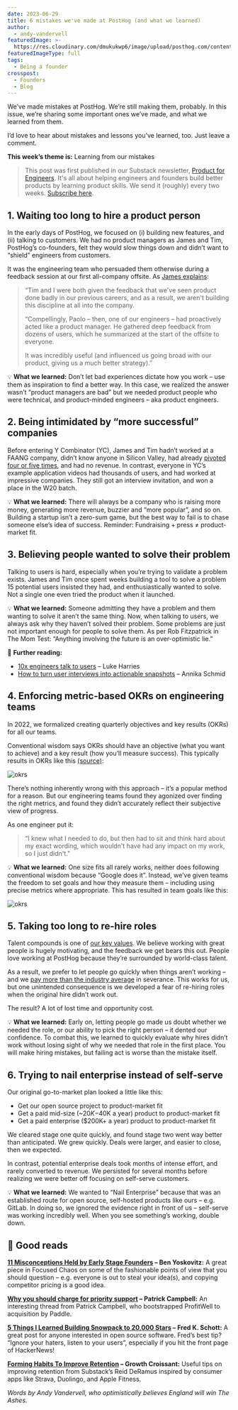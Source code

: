 ```yaml
---
date: 2023-06-29
title: 6 mistakes we've made at PostHog (and what we learned)
author:
  - andy-vandervell
featuredImage: >-
  https://res.cloudinary.com/dmukukwp6/image/upload/posthog.com/contents/images/blog/newsletter-hog.png
featuredImageType: full
tags:
  - Being a founder
crosspost:
  - Founders
  - Blog
---
```


We’ve made mistakes at PostHog. We’re still making them, probably. In this issue, we’re sharing some important ones we’ve made, and what we learned from them.

I’d love to hear about mistakes and lessons you’ve learned, too. Just leave a comment.

**This week’s theme is:** Learning from our mistakes

> This post was first published in our Substack newsletter, [Product for Engineers](https://newsletter.posthog.com/). It's all about helping engineers and founders build better products by learning product skills. We send it (roughly) every two weeks. [Subscribe here](https://newsletter.posthog.com/subscribe).

## 1. Waiting too long to hire a product person

In the early days of PostHog, we focused on (i) building new features, and (ii) talking to customers. We had no product managers as James and Tim, PostHog’s co-founders, felt they would slow things down and didn’t want to “shield” engineers from customers.

It was the engineering team who persuaded them otherwise during a feedback session at our first all-company offsite. As [James explains](/blog/ceo-diary-5#product-people-can-transform-your-company):

> “Tim and I were both given the feedback that we've seen product done badly in our previous careers, and as a result, we aren't building this discipline at all into the company.
> 
> “Compellingly, Paolo – then, one of our engineers – had proactively acted like a product manager. He gathered deep feedback from dozens of users, which he summarized at the start of the offsite to everyone.
>
> It was incredibly useful (and influenced us going broad with our product, giving us a much better strategy).”

💡 **What we learned:** Don’t let bad experiences dictate how you work – use them as inspiration to find a better way. In this case, we realized the answer wasn’t “product managers are bad” but we needed product people who were technical, and product-minded engineers – aka product engineers.

## 2. Being intimidated by “more successful” companies

Before entering Y Combinator (YC), James and Tim hadn’t worked at a FAANG company, didn’t know anyone in Silicon Valley, had already [pivoted four or five times](/blog/story-about-pivots), and had no revenue. In contrast, everyone in YC’s example application videos had thousands of users, and had worked at impressive companies. They still got an interview invitation, and won a place in the W20 batch.

💡 **What we learned:** There will always be a company who is raising more money, generating more revenue, buzzier and “more popular”, and so on. Building a startup isn’t a zero-sum game, but the best way to fail is to chase someone else’s idea of success. Reminder: Fundraising + press ≠ product-market fit.

## 3. Believing people wanted to solve their problem

Talking to users is hard, especially when you’re trying to validate a problem exists. James and Tim once spent weeks building a tool to solve a problem 15 potential users insisted they had, and enthusiastically wanted to solve. Not a single one even tried the product when it launched.

💡 **What we learned:** Someone admitting they have a problem and them wanting to solve it aren’t the same thing. Now, when talking to users, we always ask why they haven’t solved their problem. Some problems are just not important enough for people to solve them. As per Rob Fitzpatrick in The Mom Test: “Anything involving the future is an over-optimistic lie.”

📖 **Further reading:**
- [10x engineers talk to users](/product-engineers/10x-engineers-do-user-interviews) – Luke Harries
- [How to turn user interviews into actionable snapshots](/product-engineers/interview-snapshot-guide) – Annika Schmid

## 4. Enforcing metric-based OKRs on engineering teams

In 2022, we formalized creating quarterly objectives and key results (OKRs) for all our teams.

Conventional wisdom says OKRs should have an objective (what you want to achieve) and a key result (how you’ll measure success). This typically results in OKRs like this [(source)](https://www.whatmatters.com/articles/leading-indicator-product-market-fit-okrs):

![okrs](../images/newsletter/mistakes/superhuman-okr.png)

There’s nothing inherently wrong with this approach – it’s a popular method for a reason. But our engineering teams found they agonized over finding the right metrics, and found they didn’t accurately reflect their subjective view of progress.

As one engineer put it:

> “I knew what I needed to do, but then had to sit and think hard about my exact wording, which wouldn't have had any impact on my work, so I just didn't."

💡 **What we learned:** One size fits all rarely works, neither does following conventional wisdom because “Google does it”. Instead, we’ve given teams the freedom to set goals and how they measure them – including using precise metrics where appropriate. This has resulted in team goals like this:

![okrs](../images/newsletter/mistakes/okrs.png)

## 5. Taking too long to re-hire roles

Talent compounds is one of [our key values](/handbook/company/values). We believe working with great people is hugely motivating, and the feedback we get bears this out. People love working at PostHog because they’re surrounded by world-class talent.

As a result, we prefer to let people go quickly when things aren’t working – and we [pay more than the industry average](/handbook/people/compensation) in severance. This works for us, but one unintended consequence is we developed a fear of re-hiring roles when the original hire didn’t work out.

The result? A lot of lost time and opportunity cost.

💡 **What we learned:** Early on, letting people go made us doubt whether we needed the role, or our ability to pick the right person – it dented our confidence. To combat this, we learned to quickly evaluate why hires didn’t work without losing sight of why we needed that role in the first place. You will make hiring mistakes, but failing act is worse than the mistake itself.

## 6. Trying to nail enterprise instead of self-serve

Our original go-to-market plan looked a little like this:

- Get our open source project to product-market fit
- Get a paid mid-size (~$20K-$40K a year) product to product-market fit
- Get a paid enterprise ($200K+ a year) product to product-market fit

We cleared stage one quite quickly, and found stage two went way better than anticipated. We grew quickly. Deals were larger, and easier to close, then we expected.

In contrast, potential enterprise deals took months of intense effort, and rarely converted to revenue. We persisted for several months before realizing we were better off focusing on self-serve customers.

💡 **What we learned:** We wanted to “Nail Enterprise” because that was an established route for open source, self-hosted products like ours – e.g. GitLab. In doing so, we ignored the evidence right in front of us – self-serve was working incredibly well. When you see something’s working, double down.

## 📖 Good reads

**[11 Misconceptions Held by Early Stage Founders](https://www.focusedchaos.co/p/11-misconceptions-held-by-startups?utm_source=posthog-newsletter&utm_medium=email) – Ben Yoskovitz:** A great piece in Focused Chaos on some of the fashionable points of view that you should question – e.g. everyone is out to steal your idea(s), and copying competitor pricing is a good idea.

**[Why you should charge for priority support](https://twitter.com/Patticus/status/1671874697921716224?utm_source=posthog-newsletter&utm_medium=email) – Patrick Campbell:** An interesting thread from Patrick Campbell, who bootstrapped ProfitWell to acquisition by Paddle.

**[5 Things I Learned Building Snowpack to 20,000 Stars](https://dev.to/fredkschott/5-things-i-learned-while-building-snowpack-to-20-000-stars-b9d?utm_source=posthog-newsletter&utm_medium=email) – Fred K. Schott:** A great post for anyone interested in open source software. Fred’s best tip? “Ignore your haters, listen to your users”, especially if you hit the front page of HackerNews!

**[Forming Habits To Improve Retention](https://reidtandy.substack.com/p/forming-habits-to-improve-retention?utm_source=posthog-newsletter&utm_medium=email) – Growth Croissant:** Useful tips on improving retention from Substack’s Reid DeRamus inspired by consumer apps like Strava, Duolingo, and Apple Fitness.

*Words by Andy Vandervell, who optimistically believes England will win The Ashes.*
